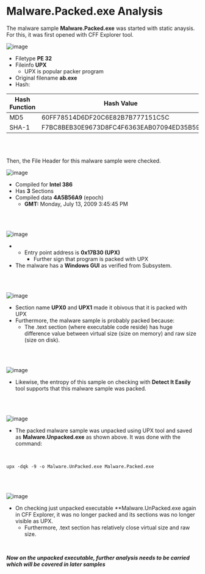 # Malware.Packed.exe Analysis

The malware sample **Malware.Packed.exe** was started with static anaysis. For this, it was first opened with CFF Explorer tool.

![image](https://github.com/VenusChhantel/TCM-PMAT-Learnings/assets/122972953/bf4a57e3-a3fa-4041-8461-98bb91be8bb9)

-   Filetype **PE 32**
-   Fileinfo **UPX**
      - UPX is popular packer program
-   Original filename **ab.exe**
-   Hash:

  |Hash Function  | Hash Value|
  |--|--|
  |MD5| 60FF78514D6DF20C6E82B7B777151C5C
  |SHA-1|F7BC8BEB30E9673D8FC4F6363EAB07094ED35B59
  
<br>
<br>

Then, the File Header for this malware sample were checked.

![image](https://github.com/VenusChhantel/TCM-PMAT-Learnings/assets/122972953/8cc1b9fe-a868-4d88-924d-55966aaf1fdc)

- Compiled for **Intel 386**
- Has **3** Sections
- Compiled data **4A5B56A9** (epoch)
    - **GMT:** Monday, July 13, 2009 3:45:45 PM 

<br>
<br>

![image](https://github.com/VenusChhantel/TCM-PMAT-Learnings/assets/122972953/a8cce361-ddb3-4fb6-a7c0-74f4dd397539)

- - Entry point address is **0x17B30 (UPX)**
    - Further sign that program is packed with UPX
- The malware has a **Windows GUI** as verified from Subsystem.

<br>
<br>

![image](https://github.com/VenusChhantel/TCM-PMAT-Learnings/assets/122972953/693b511f-2915-42b5-b19a-2062f6d8c14b)

- Section name **UPX0** and **UPX1** made it obivous that it is packed with UPX
- Furthermore, the malware sample is probably packed because:
    -  The .text section (where executable code reside) has huge difference value between virtual size (size on memory) and raw size (size on disk).

<br>
<br>

![image](https://github.com/VenusChhantel/TCM-PMAT-Learnings/assets/122972953/9e6fddcf-9a07-45b5-b39c-36655b6a86da)

- Likewise, the entropy of this sample on checking with **Detect It Easily** tool supports that this malware sample was packed.

<br>
<br>

![image](https://github.com/VenusChhantel/TCM-PMAT-Learnings/assets/122972953/32ac12cd-fe73-4bb4-af66-d397bea62bee)

- The packed malware sample was unpacked using UPX tool and saved as **Malware.Unpacked.exe** as shown above. It was done with the command:
<br>

    upx -dqk -9 -o Malware.UnPacked.exe Malware.Packed.exe


<br>
<br>

![image](https://github.com/VenusChhantel/TCM-PMAT-Learnings/assets/122972953/ff5eec7a-e328-4b93-8449-dc74df6c69c0)

- On checking just unpacked executable **Malware.UnPacked.exe again in CFF Explorer, it was no longer packed and its sections was no longer visible as UPX.
    - Furthermore, .text section has relatively close virtual size and raw size.

<br>

***Now on the unpacked executable, further analysis needs to be carried which will be covered in later samples***
